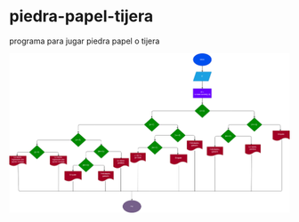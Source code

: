 # piedra-papel-tijera
programa para jugar piedra papel o tijera

![Diagrama de flujo](diagrama.png "diagrama de flujo")